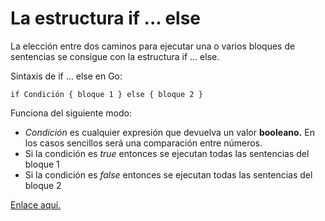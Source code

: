 <h1>La estructura if ... else</h1>

<p>La elección entre dos caminos para ejecutar una o varios bloques de sentencias se consigue con la estructura if ... else.</p>
<p>Sintaxis de if ... else en Go:</p>

<code>if Condición { 
    bloque 1
} else {
    bloque 2
}</code>

<p>Funciona del siguiente modo:</p>

<ul>
<li><em>Condición </em>es cualquier expresión que devuelva un valor <strong>booleano.</strong> En los casos sencillos será una comparación entre números.</li>
<li>Si la condición es <em>true </em>entonces se ejecutan todas las sentencias del bloque 1</li>
<li>Si la condición es <em>false </em>entonces se ejecutan todas las sentencias del bloque 2</li>
</ul>


<a href="https://awebytes.files.wordpress.com/2020/10/librov1.pdf">Enlace aquí.</a>